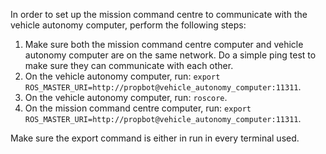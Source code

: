 In order to set up the mission command centre to communicate with the vehicle autonomy computer, perform the following steps:

1. Make sure both the mission command centre computer and vehicle autonomy computer are on the same network. Do a simple ping test to 
make sure they can communicate with each other.
2. On the vehicle autonomy computer, run: `export ROS_MASTER_URI=http://propbot@vehicle_autonomy_computer:11311`.
3. On the vehicle autonomy computer, run: `roscore`.
4. On the mission command centre computer, run: `export ROS_MASTER_URI=http://propbot@vehicle_autonomy_computer:11311`.

Make sure the export command is either in run in every terminal used.